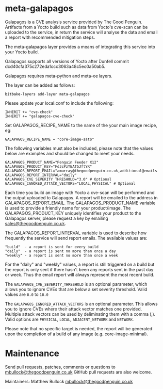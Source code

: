 meta-galapagos
==============

Galapagos is a CVE analysis service provided by The Good Penguin.
Artifacts from a Yocto build such as data from Yocto's cve-scan can be
uploaded to the service, in return the service will analyse the data
and email a report with recommended mitigation steps.

The meta-galapagos layer provides a means of integrating this service into
your Yocto build.

Galapagos supports all versions of Yocto after Dunfell commit
dcd40cfa375c272eda1ccc3063a48c5ec0a50ab5.

Galapagos requires meta-python and meta-oe layers.

The layer can be added as follows:

    bitbake-layers add-layer meta-galapagos

Please update your local.conf to include the following:

    INHERIT += "cve-check"
    INHERIT += "galapagos-cve-check"

Set GALAPAGOS_RECIPE_NAME to the name of the your main image recipe, eg:

    GALAPAGOS_RECIPE_NAME = "core-image-sato"

The following variables must also be included, please note that the
values below are examples and should be changed to meet your needs.

    GALAPAGOS_PRODUCT_NAME="Penguin Feeder X12"
    GALAPAGOS_PRODUCT_KEY="Fd3cPzYEAT5JftYR"
    GALAPAGOS_REPORT_EMAIL="amurray@thegoodpenguin.co.uk,additional@emails.co.uk"
    GALAPAGOS_REPORT_INTERVAL="daily"
    GALAPAGOS_CVE_SEVERITY_THRESHOLD="3.0" # Optional
    GALAPAGOS_IGNORED_ATTACK_VECTORS="LOCAL,PHYSICAL" # Optional

Each time you build an image with Yocto a cve-scan will be performed and
the output uploaded to Galapagos. A report will be emailed to the address
in GALAPAGOS_REPORT_EMAIL. The GALAPAGOS_PRODUCT_NAME variable is used to
provide a friendly name for your product/image. The GALAPAGOS_PRODUCT_KEY
uniquely identifies your product to the Galapagos server, please request
a key by emailing sales@thegoodpenguin.co.uk.

The GALAPAGOS_REPORT_INTERVAL variable is used to describe how frequently
the service will send report emails. The available values are:

    "build"  - a report is sent for every build
    "daily"  - a report is sent no more than once a day
    "weekly" - a report is sent no more than once a week

For the "daily" and "weekly" values, a report is still triggered on a build
but the report is only sent if there hasn't been any reports sent in the past
day or week. Thus the email report will always represent the most recent
build.

The `GALAPAGOS_CVE_SEVERITY_THRESHOLD` is an optional parameter, which allows you to ignore 
CVEs that are below a set severity threshold. Valid values are `0.0` to `10.0`

The `GALAPAGOS_IGNORED_ATTACK_VECTORS` is an optional parameter. This allows you to ignore
CVEs where their attack vector matches one provided. Multiple attack vectors can be used
by deliminating them with a comma (,). Valid options are `PHYSICAL`, `LOCAL`, 
`ADJACENT_NETWORK` and `NETWORK`.

Please note that no specific target is needed, the report will be generated
upon the completion of a build of any image (e.g. core-image-minimal).

Maintenance
===========

Send pull requests, patches, comments or questions to mbullock@thegoodpenguin.co.uk
GitHub pull requests are also welcome.

Maintainers: Matthew Bullock <mbullock@thegoodpenguin.co.uk>

